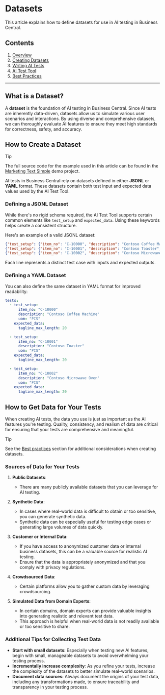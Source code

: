 # Datasets

This article explains how to define datasets for use in AI testing in Business Central.

## Contents
1. [Overview](01-overview.md)
2. [Creating Datasets](02-datasets.md)
3. [Writing AI Tests](03-tests.md)
4. [AI Test Tool](04-ai-test-tool.md)
5. [Best Practices](05-best-practices.md)

---

## What is a Dataset?

A **dataset** is the foundation of AI testing in Business Central. Since AI tests are inherently data-driven, datasets allow us to simulate various user scenarios and interactions. By using diverse and comprehensive datasets, we can thoroughly evaluate AI features to ensure they meet high standards for correctness, safety, and accuracy.

## How to Create a Dataset

> [!TIP]
> The full source code for the example used in this article can be found in the [Marketing Text Simple](#) demo project.

AI tests in Business Central rely on datasets defined in either **JSONL** or **YAML** format. These datasets contain both test input and expected data values used by the AI Test Tool.

### Defining a JSONL Dataset

While there's no rigid schema required, the AI Test Tool supports certain common elements like `test_setup` and `expected_data`. Using these keywords helps create a consistent structure.

Here's an example of a valid JSONL dataset:

```json
{"test_setup": {"item_no": "C-10000", "description": "Contoso Coffee Machine", "uom": "PCS"}, "expected_data": {"tagline_max_length": 20}}
{"test_setup": {"item_no": "C-10001", "description": "Contoso Toaster", "uom": "PCS"}, "expected_data": {"tagline_max_length": 20}}
{"test_setup": {"item_no": "C-10002", "description": "Contoso Microwave Oven", "uom": "PCS"}, "expected_data": {"tagline_max_length": 20}}
```

Each line represents a distinct test case with inputs and expected outputs.

### Defining a YAML Dataset

You can also define the same dataset in YAML format for improved readability:

```yaml
tests:
  - test_setup:
      item_no: "C-10000"
      description: "Contoso Coffee Machine"
      uom: "PCS"
    expected_data:
      tagline_max_length: 20

  - test_setup:
      item_no: "C-10001"
      description: "Contoso Toaster"
      uom: "PCS"
    expected_data:
      tagline_max_length: 20

  - test_setup:
      item_no: "C-10002"
      description: "Contoso Microwave Oven"
      uom: "PCS"
    expected_data:
      tagline_max_length: 20
```

## How to Get Data for Your Tests

When creating AI tests, the data you use is just as important as the AI features you're testing. Quality, consistency, and realism of data are critical for ensuring that your tests are comprehensive and meaningful. 

> [!TIP]
> See the [Best practices](#) section for additional considerations when creating datasets.

### Sources of Data for Your Tests

1. **Public Datasets**:
   - There are many publicly available datasets that you can leverage for AI testing.

2. **Synthetic Data**:
   - In cases where real-world data is difficult to obtain or too sensitive, you can generate synthetic data. 
   - Synthetic data can be especially useful for testing edge cases or generating large volumes of data quickly.

3. **Customer or Internal Data**:
   - If you have access to anonymized customer data or internal business datasets, this can be a valuable source for realistic AI testing.
   - Ensure that the data is appropriately anonymized and that you comply with privacy regulations.

4. **Crowdsourced Data**:
   - Certain platforms allow you to gather custom data by leveraging crowdsourcing. 

5. **Simulated Data from Domain Experts**:
   - In certain domains, domain experts can provide valuable insights into generating realistic and relevant test data.
   - This approach is helpful when real-world data is not readily available or too sensitive to share.

### Additional Tips for Collecting Test Data

- **Start with small datasets**: Especially when testing new AI features, begin with small, manageable datasets to avoid overwhelming your testing process.
- **Incrementally increase complexity**: As you refine your tests, increase the complexity of the datasets to better simulate real-world scenarios.
- **Document data sources**: Always document the origins of your test data, including any transformations made, to ensure traceability and transparency in your testing process.